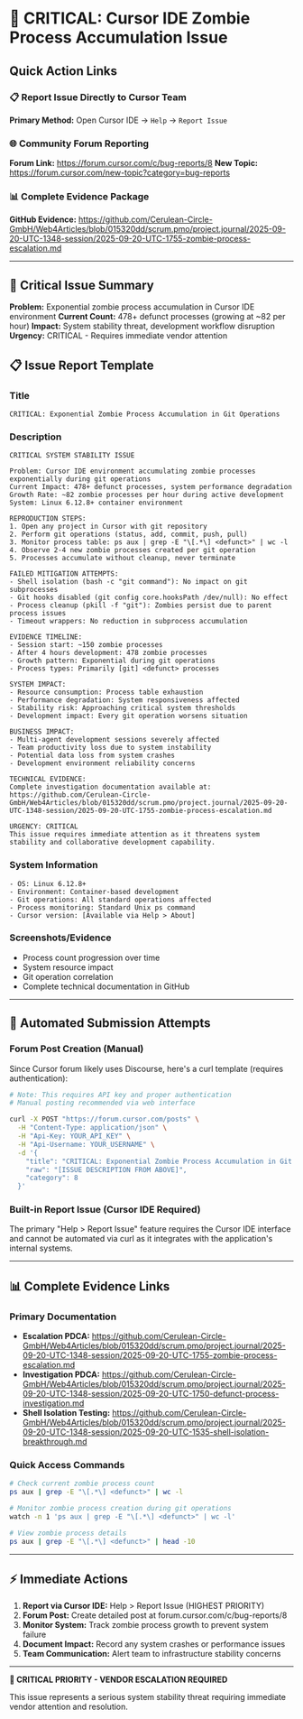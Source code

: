 # 🚨 CRITICAL: Cursor IDE Zombie Process Accumulation Issue

## Quick Action Links

### 📋 Report Issue Directly to Cursor Team
**Primary Method:** Open Cursor IDE → `Help` → `Report Issue`

### 🌐 Community Forum Reporting
**Forum Link:** https://forum.cursor.com/c/bug-reports/8
**New Topic:** https://forum.cursor.com/new-topic?category=bug-reports

### 📊 Complete Evidence Package
**GitHub Evidence:** https://github.com/Cerulean-Circle-GmbH/Web4Articles/blob/015320dd/scrum.pmo/project.journal/2025-09-20-UTC-1348-session/2025-09-20-UTC-1755-zombie-process-escalation.md

---

## 🚨 Critical Issue Summary

**Problem:** Exponential zombie process accumulation in Cursor IDE environment
**Current Count:** 478+ defunct processes (growing at ~82 per hour)
**Impact:** System stability threat, development workflow disruption
**Urgency:** CRITICAL - Requires immediate vendor attention

## 📋 Issue Report Template

### Title
```
CRITICAL: Exponential Zombie Process Accumulation in Git Operations
```

### Description
```
CRITICAL SYSTEM STABILITY ISSUE

Problem: Cursor IDE environment accumulating zombie processes exponentially during git operations
Current Impact: 478+ defunct processes, system performance degradation
Growth Rate: ~82 zombie processes per hour during active development
System: Linux 6.12.8+ container environment

REPRODUCTION STEPS:
1. Open any project in Cursor with git repository
2. Perform git operations (status, add, commit, push, pull)
3. Monitor process table: ps aux | grep -E "\[.*\] <defunct>" | wc -l
4. Observe 2-4 new zombie processes created per git operation
5. Processes accumulate without cleanup, never terminate

FAILED MITIGATION ATTEMPTS:
- Shell isolation (bash -c "git command"): No impact on git subprocesses
- Git hooks disabled (git config core.hooksPath /dev/null): No effect
- Process cleanup (pkill -f "git"): Zombies persist due to parent process issues
- Timeout wrappers: No reduction in subprocess accumulation

EVIDENCE TIMELINE:
- Session start: ~150 zombie processes
- After 4 hours development: 478 zombie processes  
- Growth pattern: Exponential during git operations
- Process types: Primarily [git] <defunct> processes

SYSTEM IMPACT:
- Resource consumption: Process table exhaustion
- Performance degradation: System responsiveness affected
- Stability risk: Approaching critical system thresholds
- Development impact: Every git operation worsens situation

BUSINESS IMPACT:
- Multi-agent development sessions severely affected
- Team productivity loss due to system instability
- Potential data loss from system crashes
- Development environment reliability concerns

TECHNICAL EVIDENCE:
Complete investigation documentation available at:
https://github.com/Cerulean-Circle-GmbH/Web4Articles/blob/015320dd/scrum.pmo/project.journal/2025-09-20-UTC-1348-session/2025-09-20-UTC-1755-zombie-process-escalation.md

URGENCY: CRITICAL
This issue requires immediate attention as it threatens system stability and collaborative development capability.
```

### System Information
```
- OS: Linux 6.12.8+
- Environment: Container-based development
- Git operations: All standard operations affected
- Process monitoring: Standard Unix ps command
- Cursor version: [Available via Help > About]
```

### Screenshots/Evidence
- Process count progression over time
- System resource impact
- Git operation correlation
- Complete technical documentation in GitHub

---

## 🔧 Automated Submission Attempts

### Forum Post Creation (Manual)
Since Cursor forum likely uses Discourse, here's a curl template (requires authentication):

```bash
# Note: This requires API key and proper authentication
# Manual posting recommended via web interface

curl -X POST "https://forum.cursor.com/posts" \
  -H "Content-Type: application/json" \
  -H "Api-Key: YOUR_API_KEY" \
  -H "Api-Username: YOUR_USERNAME" \
  -d '{
    "title": "CRITICAL: Exponential Zombie Process Accumulation in Git Operations",
    "raw": "[ISSUE DESCRIPTION FROM ABOVE]",
    "category": 8
  }'
```

### Built-in Report Issue (Cursor IDE Required)
The primary "Help > Report Issue" feature requires the Cursor IDE interface and cannot be automated via curl as it integrates with the application's internal systems.

---

## 📊 Complete Evidence Links

### Primary Documentation
- **Escalation PDCA:** https://github.com/Cerulean-Circle-GmbH/Web4Articles/blob/015320dd/scrum.pmo/project.journal/2025-09-20-UTC-1348-session/2025-09-20-UTC-1755-zombie-process-escalation.md
- **Investigation PDCA:** https://github.com/Cerulean-Circle-GmbH/Web4Articles/blob/015320dd/scrum.pmo/project.journal/2025-09-20-UTC-1348-session/2025-09-20-UTC-1750-defunct-process-investigation.md
- **Shell Isolation Testing:** https://github.com/Cerulean-Circle-GmbH/Web4Articles/blob/015320dd/scrum.pmo/project.journal/2025-09-20-UTC-1348-session/2025-09-20-UTC-1535-shell-isolation-breakthrough.md

### Quick Access Commands
```bash
# Check current zombie process count
ps aux | grep -E "\[.*\] <defunct>" | wc -l

# Monitor zombie process creation during git operations
watch -n 1 'ps aux | grep -E "\[.*\] <defunct>" | wc -l'

# View zombie process details
ps aux | grep -E "\[.*\] <defunct>" | head -10
```

---

## ⚡ Immediate Actions

1. **Report via Cursor IDE:** Help > Report Issue (HIGHEST PRIORITY)
2. **Forum Post:** Create detailed post at forum.cursor.com/c/bug-reports/8
3. **Monitor System:** Track zombie process growth to prevent system failure
4. **Document Impact:** Record any system crashes or performance issues
5. **Team Communication:** Alert team to infrastructure stability concerns

---

**🚨 CRITICAL PRIORITY - VENDOR ESCALATION REQUIRED**

This issue represents a serious system stability threat requiring immediate vendor attention and resolution.